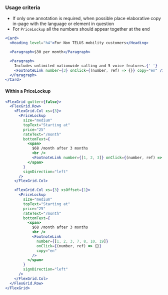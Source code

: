 ### Usage criteria

- If only one annotation is required, when possible place elaborative copy in-page with the language or element in question
- For `PriceLockup` all the numbers should appear together at the end

```jsx
<Card>
  <Heading level="h4">For Non TELUS mobility customers</Heading>

  <Paragraph>$30 per month</Paragraph>

  <Paragraph>
    Includes unlimited nationwide calling and 5 voice features.{' '}
    <FootnoteLink number={3} onClick={(number, ref) => {}} copy="en" />
  </Paragraph>
</Card>
```

#### Within a PriceLockup

```jsx
<FlexGrid gutter={false}>
  <FlexGrid.Row>
    <FlexGrid.Col xs={3}>
      <PriceLockup
        size="medium"
        topText="Starting at"
        price="25"
        rateText="/month"
        bottomText={
          <span>
            $68 /month after 3 months
            <br />
            <FootnoteLink number={[1, 2, 3]} onClick={(number, ref) => {}} copy="en" />
          </span>
        }
        signDirection="left"
      />
    </FlexGrid.Col>

    <FlexGrid.Col xs={3} xsOffset={1}>
      <PriceLockup
        size="medium"
        topText="Starting at"
        price="25"
        rateText="/month"
        bottomText={
          <span>
            $68 /month after 3 months
            <br />
            <FootnoteLink
              number={[1, 2, 3, 7, 8, 10, 19]}
              onClick={(number, ref) => {}}
              copy="en"
            />
          </span>
        }
        signDirection="left"
      />
    </FlexGrid.Col>
  </FlexGrid.Row>
</FlexGrid>
```
